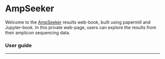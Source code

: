 # AmpSeeker

Welcome to the [AmpSeeker](https://github.com/sanjaynagi/AmpSeeker/) results web-book, built using papermill and Jupyter-book. In this private web-page, users can explore the results from their amplicon sequencing data.

### User guide 

--- 

```{tableofcontents}
```
